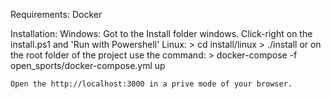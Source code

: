 
Requirements:
    Docker

Installation:
    Windows:
        Got to the Install folder windows.
        Click-right on the install.ps1 and 'Run with Powershell'
    Linux:
        > cd install/linux
        > ./install
        or on the root folder of the project use the command:
        > docker-compose -f open_sports/docker-compose.yml up

    Open the http://localhost:3000 in a prive mode of your browser.
